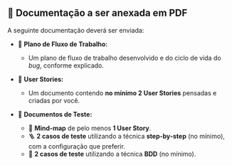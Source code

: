 ## 📎 Documentação a ser anexada em PDF

A seguinte documentação deverá ser enviada:

- 📄 **Plano de Fluxo de Trabalho:**
  - Um plano de fluxo de trabalho desenvolvido e do ciclo de vida do *bug*, conforme explicado.

- 🧩 **User Stories:**
  - Um documento contendo **no mínimo 2 User Stories** pensadas e criadas por você.

- 🧪 **Documentos de Teste:**
  - 🧠 **Mind-map** de pelo menos **1 User Story**.
  - 🪜 **2 casos de teste** utilizando a técnica **step-by-step** (no mínimo), com a configuração que preferir.
  - 🧾 **2 casos de teste** utilizando a técnica **BDD** (no mínimo).
